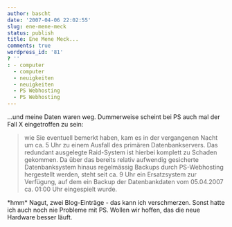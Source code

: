 ```yaml
---
author: bascht
date: '2007-04-06 22:02:55'
slug: ene-mene-meck
status: publish
title: Ene Mene Meck...
comments: true
wordpress_id: '81'
? ''
: - computer
  - computer
  - neuigkeiten
  - neuigkeiten
  - PS Webhosting
  - PS Webhosting
---
```


...und meine Daten waren weg. Dummerweise scheint bei PS auch mal
der Fall X eingetroffen zu sein:
> wie Sie eventuell bemerkt haben, kam es in der vergangenen Nacht um
> ca. 5 Uhr zu einem Ausfall des primären Datenbankservers. Das
> redundant ausgelegte Raid-System ist hierbei komplett zu Schaden
> gekommen. Da über das bereits relativ aufwendig gesicherte
> Datenbanksystem hinaus regelmässig Backups durch PS-Webhosting
> hergestellt werden, steht seit ca. 9 Uhr ein Ersatzsystem zur
> Verfügung, auf dem ein Backup der Datenbankdaten vom 05.04.2007 ca.
> 01:00 Uhr eingespielt wurde.

\*hmm\* Nagut, zwei Blog-Einträge - das kann ich verschmerzen.
Sonst hatte ich auch noch nie Probleme mit PS. Wollen wir hoffen,
das die neue Hardware besser läuft.


